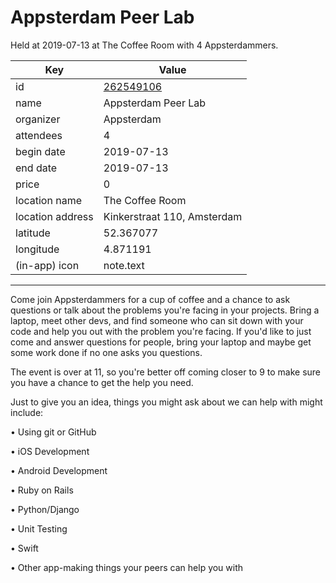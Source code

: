 # Appsterdam Peer Lab
Held at 2019-07-13 at The Coffee Room with 4 Appsterdammers.
        
|Key|Value
|---|---|
|id|[262549106](https://www.meetup.com/appsterdam/events/262549106/)|
|name|Appsterdam Peer Lab|
|organizer|Appsterdam|
|attendees|4|
|begin date|2019-07-13|
|end date|2019-07-13|
|price|0|
|location name|The Coffee Room|
|location address|Kinkerstraat 110, Amsterdam|
|latitude|52.367077|
|longitude|4.871191|
|(in-app) icon|note.text|

---

Come join Appsterdammers for a cup of coffee and a chance to ask questions or talk about the problems you're facing in your projects. Bring a laptop, meet other devs, and find someone who can sit down with your code and help you out with the problem you're facing. If you'd like to just come and answer questions for people, bring your laptop and maybe get some work done if no one asks you questions.

The event is over at 11, so you're better off coming closer to 9 to make sure you have a chance to get the help you need.

Just to give you an idea, things you might ask about we can help with might include:

• Using git or GitHub

• iOS Development

• Android Development

• Ruby on Rails

• Python/Django

• Unit Testing

• Swift

• Other app-making things your peers can help you with


